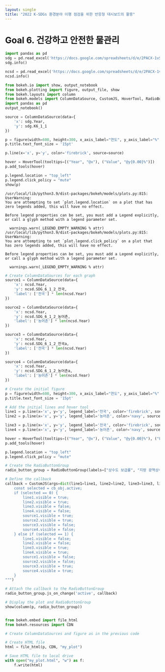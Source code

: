 ```yaml
---
layout: single
title: "2022 K-SDGs 환경분야 이행 점검을 위한 반응형 대시보드의 활용"
---
```

# Goal 6. 건강하고 안전한 물관리

```python
import pandas as pd
sdg = pd.read_excel('https://docs.google.com/spreadsheets/d/e/2PACX-1vSheI7FJzY_d4HdGA-oNvCcqvG6-f9L99lkw46WQmSj2zzdYAsmWy7FmHJKJ-pujg/pub?output=xlsx')
sdg.info()
```


```python
ncsd = pd.read_excel('https://docs.google.com/spreadsheets/d/e/2PACX-1vRYK8GLD42gFbXu1FZaL07cPkQ87ggC4kvzcJJ7K09v_31NkcelD6Mvf0ID3i6hTA/pub?output=xlsx')
ncsd.info()
```


```python
from bokeh.io import show, output_notebook
from bokeh.plotting import figure, output_file, show
from bokeh.layouts import column
from bokeh.models import ColumnDataSource, CustomJS, HoverTool, RadioButtonGroup
import pandas as pd
output_notebook()
```


```python
source = ColumnDataSource(data={
    'x': sdg.Year,
    'y': sdg.K6_1_1
})

p = figure(width=600, height=300, x_axis_label="연도", y_axis_label="%", title="안전하게 관리되는 식수서비스를 이용하는 인구 비율(%)")
p.title.text_font_size = '15pt'

p.line(x='x', y='y', color='firebrick', source=source)

hover = HoverTool(tooltips=[("Year", "@x"), ("Value", "@y{0.00}%")])
p.add_tools(hover)

p.legend.location = "top_left"
p.legend.click_policy = "mute"
show(p)
```

    /usr/local/lib/python3.9/dist-packages/bokeh/models/plots.py:815: UserWarning: 
    You are attempting to set `plot.legend.location` on a plot that has zero legends added, this will have no effect.
    
    Before legend properties can be set, you must add a Legend explicitly, or call a glyph method with a legend parameter set.
    
      warnings.warn(_LEGEND_EMPTY_WARNING % attr)
    /usr/local/lib/python3.9/dist-packages/bokeh/models/plots.py:815: UserWarning: 
    You are attempting to set `plot.legend.click_policy` on a plot that has zero legends added, this will have no effect.
    
    Before legend properties can be set, you must add a Legend explicitly, or call a glyph method with a legend parameter set.
    
      warnings.warn(_LEGEND_EMPTY_WARNING % attr)






<div class="bk-root" id="9bd6e4ae-c4ae-4b78-bbef-91bcf4122df1" data-root-id="3141"></div>






```python
# Create ColumnDataSources for each graph
source1 = ColumnDataSource(data={
    'x': ncsd.Year,
    'y': ncsd.SDG_6_1_2_전국,
    'label': ['전국'] * len(ncsd.Year)
})

source2 = ColumnDataSource(data={
    'x': ncsd.Year,
    'y': ncsd.SDG_6_1_2_농어촌,
    'label': ['농어촌'] * len(ncsd.Year)
})

source3 = ColumnDataSource(data={
    'x': ncsd.Year,
    'y': ncsd.SDG_6_1_2_전국a,
    'label': ['전국'] * len(ncsd.Year)
})

source4 = ColumnDataSource(data={
    'x': ncsd.Year,
    'y': ncsd.SDG_6_1_2_농어촌a,
    'label': ['농어촌'] * len(ncsd.Year)
})

# Create the initial figure
p = figure(width=600, height=300, x_axis_label="연도", y_axis_label="%", title="상수도 보급률")
p.title.text_font_size = '15pt'

# Add the initial lines and hover tool
line1 = p.line(x='x', y='y', legend_label='전국', color='firebrick', source=source1)
line2 = p.line(x='x', y='y', legend_label='농어촌', color='navy', source=source2)

line3 = p.line(x='x', y='y', legend_label='전국', color='firebrick', source=source3)
line4 = p.line(x='x', y='y', legend_label='농어촌', color='navy', source=source4)

hover = HoverTool(tooltips=[("Year", "@x"), ("Value", "@y{0.00}%"), ("Label", "@label")])
p.add_tools(hover)

p.legend.location = "top_left"
p.legend.click_policy = "mute"

# Create the RadioButtonGroup
radio_button_group = RadioButtonGroup(labels=["상수도 보급률", "지방 광역상수도 이용 급수 보급률"], active=0)

# Define the callback
callback = CustomJS(args=dict(line1=line1, line2=line2, line3=line3, line4=line4, source1=source1, source2=source2, source3=source3, source4=source4), code="""
    const selected = cb_obj.active;
    if (selected == 0) {
        line1.visible = true;
        line2.visible = true;
        line3.visible = false;
        line4.visible = false;
        source1.visible = true;
        source2.visible = true;
        source3.visible = false;
        source4.visible = false;
    } else if (selected == 1) {
        line1.visible = false;
        line2.visible = false;
        line3.visible = true;
        line4.visible = true;
        source1.visible = false;
        source2.visible = false;      
        source3.visible = true;
        source4.visible = true;
    }
""")

# Attach the callback to the RadioButtonGroup
radio_button_group.js_on_change('active', callback)

# Display the plot and RadioButtonGroup
show(column(p, radio_button_group))
```





<div class="bk-root" id="c78bdcc2-4a04-4b8b-b8d9-a7061b841694" data-root-id="3362"></div>






```python

from bokeh.embed import file_html
from bokeh.resources import CDN

# Create ColumnDataSources and figure as in the previous code

# Create HTML file
html = file_html(p, CDN, "my_plot")

# Save HTML file to local drive
with open("my_plot.html", "w") as f:
    f.write(html)
```


```python

```
